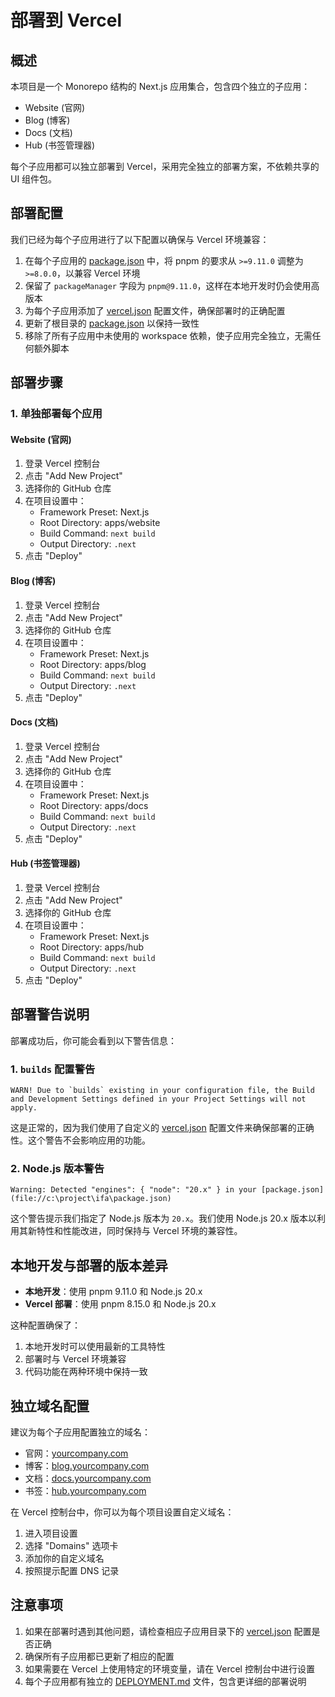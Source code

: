 # 部署到 Vercel

## 概述

本项目是一个 Monorepo 结构的 Next.js 应用集合，包含四个独立的子应用：
- Website (官网)
- Blog (博客)
- Docs (文档)
- Hub (书签管理器)

每个子应用都可以独立部署到 Vercel，采用完全独立的部署方案，不依赖共享的 UI 组件包。

## 部署配置

我们已经为每个子应用进行了以下配置以确保与 Vercel 环境兼容：

1. 在每个子应用的 [package.json](file://c:\project\ifa\apps\blog\package.json) 中，将 pnpm 的要求从 `>=9.11.0` 调整为 `>=8.0.0`，以兼容 Vercel 环境
2. 保留了 `packageManager` 字段为 `pnpm@9.11.0`，这样在本地开发时仍会使用高版本
3. 为每个子应用添加了 [vercel.json](file://c:\project\ifa\apps\blog\vercel.json) 配置文件，确保部署时的正确配置
4. 更新了根目录的 [package.json](file://c:\project\ifa\package.json) 以保持一致性
5. 移除了所有子应用中未使用的 workspace 依赖，使子应用完全独立，无需任何额外脚本

## 部署步骤

### 1. 单独部署每个应用

#### Website (官网)
1. 登录 Vercel 控制台
2. 点击 "Add New Project"
3. 选择你的 GitHub 仓库
4. 在项目设置中：
   - Framework Preset: Next.js
   - Root Directory: apps/website
   - Build Command: `next build`
   - Output Directory: `.next`
5. 点击 "Deploy"

#### Blog (博客)
1. 登录 Vercel 控制台
2. 点击 "Add New Project"
3. 选择你的 GitHub 仓库
4. 在项目设置中：
   - Framework Preset: Next.js
   - Root Directory: apps/blog
   - Build Command: `next build`
   - Output Directory: `.next`
5. 点击 "Deploy"

#### Docs (文档)
1. 登录 Vercel 控制台
2. 点击 "Add New Project"
3. 选择你的 GitHub 仓库
4. 在项目设置中：
   - Framework Preset: Next.js
   - Root Directory: apps/docs
   - Build Command: `next build`
   - Output Directory: `.next`
5. 点击 "Deploy"

#### Hub (书签管理器)
1. 登录 Vercel 控制台
2. 点击 "Add New Project"
3. 选择你的 GitHub 仓库
4. 在项目设置中：
   - Framework Preset: Next.js
   - Root Directory: apps/hub
   - Build Command: `next build`
   - Output Directory: `.next`
5. 点击 "Deploy"

## 部署警告说明

部署成功后，你可能会看到以下警告信息：

### 1. `builds` 配置警告
```
WARN! Due to `builds` existing in your configuration file, the Build and Development Settings defined in your Project Settings will not apply.
```

这是正常的，因为我们使用了自定义的 [vercel.json](file://c:\project\ifa\apps\blog\vercel.json) 配置文件来确保部署的正确性。这个警告不会影响应用的功能。

### 2. Node.js 版本警告
```
Warning: Detected "engines": { "node": "20.x" } in your [package.json](file://c:\project\ifa\package.json)
```

这个警告提示我们指定了 Node.js 版本为 `20.x`。我们使用 Node.js 20.x 版本以利用其新特性和性能改进，同时保持与 Vercel 环境的兼容性。

## 本地开发与部署的版本差异

- **本地开发**：使用 pnpm 9.11.0 和 Node.js 20.x
- **Vercel 部署**：使用 pnpm 8.15.0 和 Node.js 20.x

这种配置确保了：
1. 本地开发时可以使用最新的工具特性
2. 部署时与 Vercel 环境兼容
3. 代码功能在两种环境中保持一致

## 独立域名配置

建议为每个子应用配置独立的域名：

- 官网：[yourcompany.com](http://yourcompany.com)
- 博客：[blog.yourcompany.com](http://blog.yourcompany.com)
- 文档：[docs.yourcompany.com](http://docs.yourcompany.com)
- 书签：[hub.yourcompany.com](http://hub.yourcompany.com)

在 Vercel 控制台中，你可以为每个项目设置自定义域名：
1. 进入项目设置
2. 选择 "Domains" 选项卡
3. 添加你的自定义域名
4. 按照提示配置 DNS 记录

## 注意事项

1. 如果在部署时遇到其他问题，请检查相应子应用目录下的 [vercel.json](file://c:\project\ifa\apps\blog\vercel.json) 配置是否正确
2. 确保所有子应用都已更新了相应的配置
3. 如果需要在 Vercel 上使用特定的环境变量，请在 Vercel 控制台中进行设置
4. 每个子应用都有独立的 [DEPLOYMENT.md](file://c:\project\ifa\apps\blog\DEPLOYMENT.md) 文件，包含更详细的部署说明